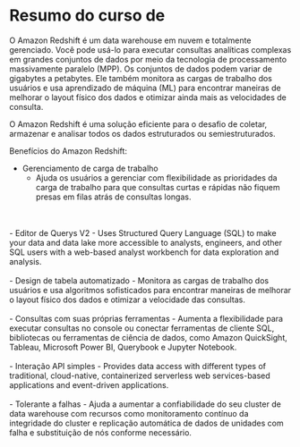 # Resumo do curso de

O Amazon Redshift é um data warehouse em nuvem e totalmente gerenciado. Você pode usá-lo para executar consultas analíticas complexas em grandes conjuntos de dados por meio da tecnologia de processamento massivamente paralelo (MPP). Os conjuntos de dados podem variar de gigabytes a petabytes. Ele também monitora as cargas de trabalho dos usuários e usa aprendizado de máquina (ML) para encontrar maneiras de melhorar o layout físico dos dados e otimizar ainda mais as velocidades de consulta.

O Amazon Redshift é uma solução eficiente para o desafio de coletar, armazenar e analisar todos os dados estruturados ou semiestruturados.

Benefícios do Amazon Redshift:
- Gerenciamento de carga de trabalho
    - Ajuda os usuários a gerenciar com flexibilidade as prioridades da carga de trabalho para que consultas curtas e rápidas não fiquem presas em filas atrás de consultas longas.
<br>
<br>
- Editor de Querys V2
    - Uses Structured Query Language (SQL) to make your data and data lake more accessible to analysts, engineers, and other SQL users with a web-based analyst workbench for data exploration and analysis.
<br>
<br>
- Design de tabela automatizado
    - Monitora as cargas de trabalho dos usuários e usa algoritmos sofisticados para encontrar maneiras de melhorar o layout físico dos dados e otimizar a velocidade das consultas.
<br>
<br>
- Consultas com suas próprias ferramentas
    - Aumenta a flexibilidade para executar consultas no console ou conectar ferramentas de cliente SQL, bibliotecas ou ferramentas de ciência de dados, como Amazon QuickSight, Tableau, Microsoft Power BI, Querybook e Jupyter Notebook.
<br>
<br>
- Interação API simples
    - Provides data access with different types of traditional, cloud-native, containerized serverless web services-based applications and event-driven applications.
<br>
<br>
- Tolerante a falhas
    - Ajuda a aumentar a confiabilidade do seu cluster de data warehouse com recursos como monitoramento contínuo da integridade do cluster e replicação automática de dados de unidades com falha e substituição de nós conforme necessário.